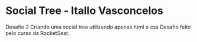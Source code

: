 <h1 aling="center">Social Tree - Itallo Vasconcelos </h1>
Desafio 2 Criando uma social tree utilizando apenas html e css
Desafio feito pelo curso da RocketSeat. 
